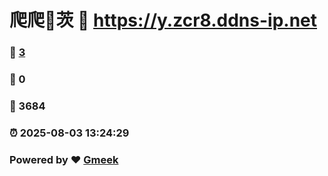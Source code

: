 # 爬爬🔭茨 :link: https://y.zcr8.ddns-ip.net 
### :page_facing_up: [3](https://y.zcr8.ddns-ip.net/tag.html) 
### :speech_balloon: 0 
### :hibiscus: 3684 
### :alarm_clock: 2025-08-03 13:24:29 
### Powered by :heart: [Gmeek](https://github.com/Meekdai/Gmeek)
